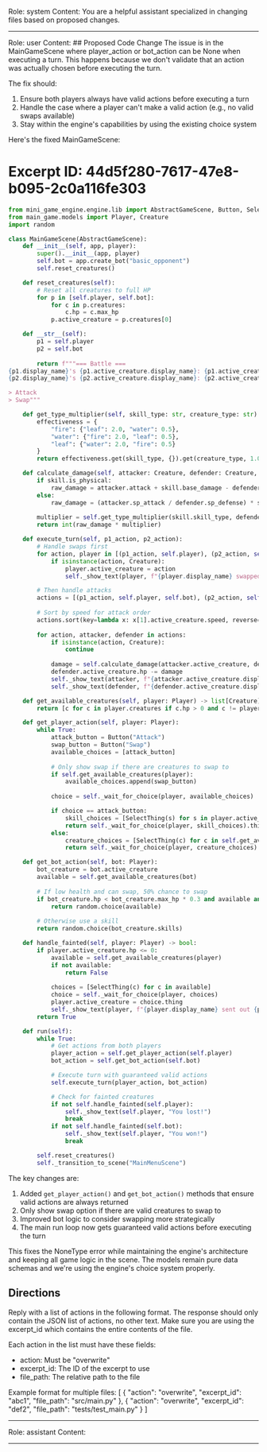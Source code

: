 Role: system
Content: You are a helpful assistant specialized in changing files based on proposed changes.
__________________
Role: user
Content: ## Proposed Code Change
The issue is in the MainGameScene where player_action or bot_action can be None when executing a turn. This happens because we don't validate that an action was actually chosen before executing the turn.

The fix should:
1. Ensure both players always have valid actions before executing a turn
2. Handle the case where a player can't make a valid action (e.g., no valid swaps available)
3. Stay within the engine's capabilities by using the existing choice system

Here's the fixed MainGameScene:

# Excerpt ID: 44d5f280-7617-47e8-b095-2c0a116fe303
```python main_game/scenes/main_game_scene.py
from mini_game_engine.engine.lib import AbstractGameScene, Button, SelectThing
from main_game.models import Player, Creature
import random

class MainGameScene(AbstractGameScene):
    def __init__(self, app, player):
        super().__init__(app, player)
        self.bot = app.create_bot("basic_opponent")
        self.reset_creatures()

    def reset_creatures(self):
        # Reset all creatures to full HP
        for p in [self.player, self.bot]:
            for c in p.creatures:
                c.hp = c.max_hp
            p.active_creature = p.creatures[0]

    def __str__(self):
        p1 = self.player
        p2 = self.bot
        
        return f"""=== Battle ===
{p1.display_name}'s {p1.active_creature.display_name}: {p1.active_creature.hp}/{p1.active_creature.max_hp} HP
{p2.display_name}'s {p2.active_creature.display_name}: {p2.active_creature.hp}/{p2.active_creature.max_hp} HP

> Attack
> Swap"""

    def get_type_multiplier(self, skill_type: str, creature_type: str) -> float:
        effectiveness = {
            "fire": {"leaf": 2.0, "water": 0.5},
            "water": {"fire": 2.0, "leaf": 0.5},
            "leaf": {"water": 2.0, "fire": 0.5}
        }
        return effectiveness.get(skill_type, {}).get(creature_type, 1.0)

    def calculate_damage(self, attacker: Creature, defender: Creature, skill) -> int:
        if skill.is_physical:
            raw_damage = attacker.attack + skill.base_damage - defender.defense
        else:
            raw_damage = (attacker.sp_attack / defender.sp_defense) * skill.base_damage
            
        multiplier = self.get_type_multiplier(skill.skill_type, defender.creature_type)
        return int(raw_damage * multiplier)

    def execute_turn(self, p1_action, p2_action):
        # Handle swaps first
        for action, player in [(p1_action, self.player), (p2_action, self.bot)]:
            if isinstance(action, Creature):
                player.active_creature = action
                self._show_text(player, f"{player.display_name} swapped to {action.display_name}!")

        # Then handle attacks
        actions = [(p1_action, self.player, self.bot), (p2_action, self.bot, self.player)]
        
        # Sort by speed for attack order
        actions.sort(key=lambda x: x[1].active_creature.speed, reverse=True)
        
        for action, attacker, defender in actions:
            if isinstance(action, Creature):
                continue
                
            damage = self.calculate_damage(attacker.active_creature, defender.active_creature, action)
            defender.active_creature.hp -= damage
            self._show_text(attacker, f"{attacker.active_creature.display_name} used {action.display_name}!")
            self._show_text(defender, f"{defender.active_creature.display_name} took {damage} damage!")

    def get_available_creatures(self, player: Player) -> list[Creature]:
        return [c for c in player.creatures if c.hp > 0 and c != player.active_creature]

    def get_player_action(self, player: Player):
        while True:
            attack_button = Button("Attack")
            swap_button = Button("Swap")
            available_choices = [attack_button]
            
            # Only show swap if there are creatures to swap to
            if self.get_available_creatures(player):
                available_choices.append(swap_button)
                
            choice = self._wait_for_choice(player, available_choices)

            if choice == attack_button:
                skill_choices = [SelectThing(s) for s in player.active_creature.skills]
                return self._wait_for_choice(player, skill_choices).thing
            else:
                creature_choices = [SelectThing(c) for c in self.get_available_creatures(player)]
                return self._wait_for_choice(player, creature_choices).thing

    def get_bot_action(self, bot: Player):
        bot_creature = bot.active_creature
        available = self.get_available_creatures(bot)
        
        # If low health and can swap, 50% chance to swap
        if bot_creature.hp < bot_creature.max_hp * 0.3 and available and random.random() < 0.5:
            return random.choice(available)
        
        # Otherwise use a skill
        return random.choice(bot_creature.skills)

    def handle_fainted(self, player: Player) -> bool:
        if player.active_creature.hp <= 0:
            available = self.get_available_creatures(player)
            if not available:
                return False
                
            choices = [SelectThing(c) for c in available]
            choice = self._wait_for_choice(player, choices)
            player.active_creature = choice.thing
            self._show_text(player, f"{player.display_name} sent out {player.active_creature.display_name}!")
        return True

    def run(self):
        while True:
            # Get actions from both players
            player_action = self.get_player_action(self.player)
            bot_action = self.get_bot_action(self.bot)

            # Execute turn with guaranteed valid actions
            self.execute_turn(player_action, bot_action)

            # Check for fainted creatures
            if not self.handle_fainted(self.player):
                self._show_text(self.player, "You lost!")
                break
            if not self.handle_fainted(self.bot):
                self._show_text(self.player, "You won!")
                break

        self.reset_creatures()
        self._transition_to_scene("MainMenuScene")
```

The key changes are:

1. Added `get_player_action()` and `get_bot_action()` methods that ensure valid actions are always returned
2. Only show swap option if there are valid creatures to swap to
3. Improved bot logic to consider swapping more strategically
4. The main run loop now gets guaranteed valid actions before executing the turn

This fixes the NoneType error while maintaining the engine's architecture and keeping all game logic in the scene. The models remain pure data schemas and we're using the engine's choice system properly.

## Directions
Reply with a list of actions in the following format. The response should only contain the JSON list of actions, no other text.
Make sure you are using the excerpt_id which contains the entire contents of the file.

Each action in the list must have these fields:
- action: Must be "overwrite"
- excerpt_id: The ID of the excerpt to use
- file_path: The relative path to the file

Example format for multiple files:
[
    {
        "action": "overwrite",
        "excerpt_id": "abc1",
        "file_path": "src/main.py"
    },
    {
        "action": "overwrite",
        "excerpt_id": "def2",
        "file_path": "tests/test_main.py"
    }
]
__________________
Role: assistant
Content: 
__________________
